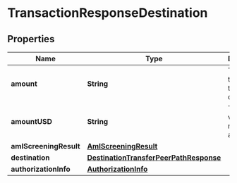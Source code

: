 

# TransactionResponseDestination


## Properties

| Name | Type | Description | Notes |
|------------ | ------------- | ------------- | -------------|
|**amount** | **String** | The amount to be sent to this destination. |  [optional] |
|**amountUSD** | **String** | The USD value of the requested amount. |  [optional] |
|**amlScreeningResult** | [**AmlScreeningResult**](AmlScreeningResult.md) |  |  [optional] |
|**destination** | [**DestinationTransferPeerPathResponse**](DestinationTransferPeerPathResponse.md) |  |  [optional] |
|**authorizationInfo** | [**AuthorizationInfo**](AuthorizationInfo.md) |  |  [optional] |



